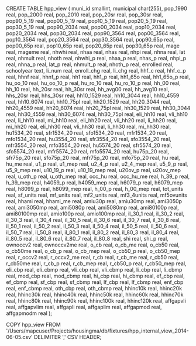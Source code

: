 CREATE TABLE hpp_view (
  muni_id    smallint,
  municipal  char(255),
  pop_1990   real,
  pop_2000   real,
  pop_2010   real,
  pop_20sr   real,
  pop_30sr   real,
  pop90_5_19 real,
  pop00_5_19 real,
  pop10_5_19 real,
  pop20_5_19 real,
  pop30_5_19 real,
  pop90_2034 real,
  pop00_2034 real,
  pop10_2034 real,
  pop20_2034 real,
  pop30_2034 real,
  pop90_3564 real,
  pop00_3564 real,
  pop10_3564 real,
  pop20_3564 real,
  pop30_3564 real,
  pop90_65p  real,
  pop00_65p  real,
  pop10_65p  real,
  pop20_65p  real,
  pop30_65p  real,
  mage       real,
  mageme     real,
  nhwhi      real,
  nhaa       real,
  nhas       real,
  nhpi       real,
  nhna       real,
  lat        real,
  nhmult     real,
  nhoth      real,
  nhwhi_p    real,
  nhaa_p     real,
  nhas_p     real,
  nhpi_p     real,
  nhna_p     real,
  lat_p      real,
  nhmult_p   real,
  nhoth_p    real,
  enrolled   real,
  schoolyear text,
  li_num     real,
  enroll_chg real,
  li_chg     real,
  hhf_c      real,
  hhf_c_p    real,
  hhnf       real,
  hhnf_p     real,
  hh1        real,
  hh1_p      real,
  hh1_65o    real,
  hh1_65o_p  real,
  hu_oo_10   real,
  hu_oo_10_p real,
  hu_ro_10   real,
  hu_ro_10_p real,
  hh_00      real,
  hh_10      real,
  hh_20sr    real,
  hh_30sr    real,
  hh_avg00   real,
  hh_avg10   real,
  hhs_20sr   real,
  hhs_30sr   real,
  hh10_1529  real,
  hh10_3044  real,
  hh10_4559  real,
  hh10_6074  real,
  hh10_75pl  real,
  hh20_1529  real,
  hh20_3044  real,
  hh20_4559  real,
  hh20_6074  real,
  hh20_75pl  real,
  hh30_1529  real,
  hh30_3044  real,
  hh30_4559  real,
  hh30_6074  real,
  hh30_75pl  real,
  eli_hh10   real,
  vli_hh10   real,
  li_hh10    real,
  mi_hh10    real,
  eli_hh20   real,
  vli_hh20   real,
  li_hh20    real,
  mi_hh20    real,
  eli_hh30   real,
  vli_hh30   real,
  li_hh30    real,
  mi_hh30    real,
  hu1534_20  real,
  sfr1534_20 real,
  sfo1534_20 real,
  mfr1534_20 real,
  mfo1534_20 real,
  hu3554_20  real,
  sfr3554_20 real,
  sfo3554_20 real,
  mfr3554_20 real,
  mfo3554_20 real,
  hu5574_20  real,
  sfr5574_20 real,
  sfo5574_20 real,
  mfr5574_20 real,
  mfo5574_20 real,
  hu75p_20   real,
  sfr75p_20  real,
  sfo75p_20  real,
  mfr75p_20  real,
  mfo75p_20  real,
  hu         real,
  hu_me      real,
  u1_p       real,
  u1_mep     real,
  u2_4_p     real,
  u2_4_mep   real,
  u5_9_p     real,
  u5_9_mep   real,
  u10_19_p   real,
  u10_19_mep real,
  u20ov_p    real,
  u20ov_mep  real,
  u_oth_p    real,
  u_oth_mep  real,
  occ_hu     real,
  occ_hu_me  real,
  h_39_p     real,
  h_39_mep   real,
  h4059_p    real,
  h4059_mep  real,
  h6079_p    real,
  h6079_mep  real,
  h8099_p    real,
  h8099_mep  real,
  h_00_p     real,
  h_00_mep   real,
  tot_units  real,
  sf_units   real,
  mf_units   real,
  mf2_units  real,
  mf3_4units real,
  mf5ovunits real,
  hhami      real,
  hhami_me   real,
  amiu30p    real,
  amiu30mp   real,
  ami3050p   real,
  ami3050mp  real,
  ami5080p   real,
  ami5080mp  real,
  ami80100p  real,
  ami80100mp real,
  amio100p   real,
  amio100mp  real,
  il_30_1    real,
  il_30_2    real,
  il_30_3    real,
  il_30_4    real,
  il_30_5    real,
  il_30_6    real,
  il_30_7    real,
  il_30_8    real,
  il_50_1    real,
  il_50_2    real,
  il_50_3    real,
  il_50_4    real,
  il_50_5    real,
  il_50_6    real,
  il_50_7    real,
  il_50_8    real,
  il_80_1    real,
  il_80_2    real,
  il_80_3    real,
  il_80_4    real,
  il_80_5    real,
  il_80_6    real,
  il_80_7    real,
  il_80_8    real,
  shi        real,
  shi_p      real,
  ownoccv2   real,
  ownoccv2me real,
  o_cb       real,
  o_cb_me    real,
  o_cb50     real,
  o_cb50me   real,
  o_cb_p     real,
  o_cb_mep   real,
  o_cb50_p   real,
  o_cb50_mep real,
  r_occv2    real,
  r_occv2_me real,
  r_cb       real,
  r_cb_me    real,
  r_cb50     real,
  r_cb50me   real,
  r_cb_p     real,
  r_cb_mep   real,
  r_cb50_p   real,
  r_cb50_mep real,
  eli_cbp    real,
  eli_cbmp   real,
  vli_cbp    real,
  vli_cbmp   real,
  li_cbp     real,
  li_cbmp    real,
  mod_cbp    real,
  mod_cbmp   real,
  hi_cbp     real,
  hi_cbmp    real,
  ef_cbp     real,
  ef_cbmp    real,
  sf_cbp     real,
  sf_cbmp    real,
  lf_cbp     real,
  lf_cbmp    real,
  enf_cbp    real,
  enf_cbmp   real,
  oth_cbp    real,
  oth_cbmp   real,
  hhinc10k   real,
  hhinc20k   real,
  hhinc30k   real,
  hhinc40k   real,
  hhinc50k   real,
  hhinc60k   real,
  hhinc70k   real,
  hhinc80k   real,
  hhinc90k   real,
  hhinc100k  real,
  hhinc120k  real,
  affgapvli  real,
  affgapvlim real,
  affgapli   real,
  affgaplim  real,
  affgapmod  real,
  affgapmodm real
);

COPY hpp_view FROM '/Users/mapcuser/Projects/housingma/db/fixtures/hpp_internal_view_2014-06-05.csv' DELIMITER ',' CSV HEADER;